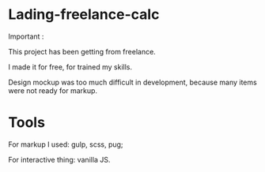 # Lading-freelance-calc
Important :

This project has been getting from freelance. 

I made it for free, for trained my skills. 

Design mockup was too much difficult in development, because many items were not ready for markup. 

# Tools

For markup I used: gulp, scss, pug;

For interactive thing: vanilla JS. 
